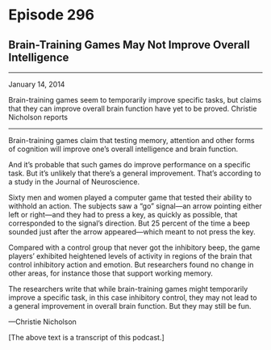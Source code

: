 # Episode 296

## Brain-Training Games May Not Improve Overall Intelligence

---

January 14, 2014

Brain-training games seem to temporarily improve specific tasks, but claims that they can improve overall brain function have yet to be proved. Christie Nicholson reports

---

Brain-training games claim that testing memory, attention and other forms of cognition will improve one’s overall intelligence and brain function.

And it’s probable that such games do improve performance on a specific task. But it’s unlikely that there’s a general improvement. That’s according to a study in the Journal of Neuroscience.

Sixty men and women played a computer game that tested their ability to withhold an action. The subjects saw a “go” signal—an arrow pointing either left or right—and they had to press a key, as quickly as possible, that corresponded to the signal’s direction. But 25 percent of the time a beep sounded just after the arrow appeared—which meant to not press the key.

Compared with a control group that never got the inhibitory beep, the game players’ exhibited heightened levels of activity in regions of the brain that control inhibitory action and emotion. But researchers found no change in other areas, for instance those that support working memory.

The researchers write that while brain-training games might temporarily improve a specific task, in this case inhibitory control, they may not lead to a general improvement in overall brain function. But they may still be fun.

—Christie Nicholson

[The above text is a transcript of this podcast.]

